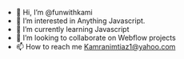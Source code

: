 - 👋 Hi, I’m @funwithkami
- 👀 I’m interested in Anything Javascript.
- 🌱 I’m currently learning Javascript
- 💞️ I’m looking to collaborate on Webflow projects
- 📫 How to reach me Kamranimtiaz1@yahoo.com

<!---
funwithkami/funwithkami is a ✨ special ✨ repository because its `README.md` (this file) appears on your GitHub profile.
You can click the Preview link to take a look at your changes.
--->

